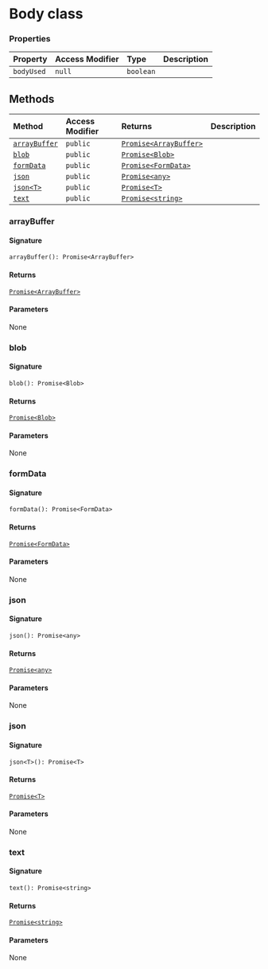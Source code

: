 # Body class









### Properties

| Property	   | Access Modifier | Type	| Description|
|:-------------|:----|:-------|:-----------|
|`bodyUsed`     | `null` | `boolean` |  |




## Methods

| Method	   | Access Modifier | Returns	| Description|
|:-------------|:----|:-------|:-----------|
|[`arrayBuffer`](#arraybuffer)     | `public` | [`Promise<ArrayBuffer>`](promise.md) |  |
|[`blob`](#blob)     | `public` | [`Promise<Blob>`](promise.md) |  |
|[`formData`](#formdata)     | `public` | [`Promise<FormData>`](promise.md) |  |
|[`json`](#json)     | `public` | [`Promise<any>`](promise.md) |  |
|[`json<T>`](#json<t>)     | `public` | [`Promise<T>`](promise.md) |  |
|[`text`](#text)     | `public` | [`Promise<string>`](promise.md) |  |




### arrayBuffer



#### Signature
`arrayBuffer(): Promise<ArrayBuffer>`

#### Returns
[`Promise<ArrayBuffer>`](promise.md)


#### Parameters
None


### blob



#### Signature
`blob(): Promise<Blob>`

#### Returns
[`Promise<Blob>`](promise.md)


#### Parameters
None


### formData



#### Signature
`formData(): Promise<FormData>`

#### Returns
[`Promise<FormData>`](promise.md)


#### Parameters
None


### json



#### Signature
`json(): Promise<any>`

#### Returns
[`Promise<any>`](promise.md)


#### Parameters
None


### json<T>



#### Signature
`json<T>(): Promise<T>`

#### Returns
[`Promise<T>`](promise.md)


#### Parameters
None


### text



#### Signature
`text(): Promise<string>`

#### Returns
[`Promise<string>`](promise.md)


#### Parameters
None

